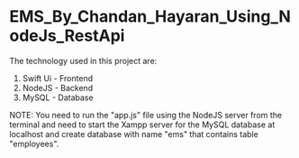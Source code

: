 # EMS_By_Chandan_Hayaran_Using_NodeJs_RestApi

The technology used in this project are:
  1. Swift Ui - Frontend
  2. NodeJS - Backend
  3. MySQL - Database

NOTE: You need to run the "app.js" file using the NodeJS server from the terminal and need to start the Xampp server for the MySQL database at localhost and create database with name "ems" that contains table "employees".
